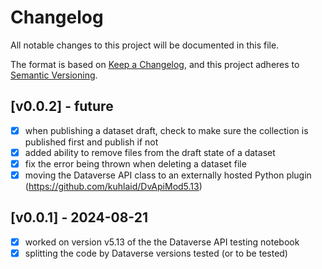# Changelog

All notable changes to this project will be documented in this file.

The format is based on [Keep a Changelog](https://keepachangelog.com/en/1.0.0/),
and this project adheres to [Semantic Versioning](https://semver.org/spec/v2.0.0.html).


## [v0.0.2] - future

- [x] when publishing a dataset draft, check to make sure the collection is published first and publish if not
- [x] added ability to remove files from the draft state of a dataset
- [x] fix the error being thrown when deleting a dataset file
- [x] moving the Dataverse API class to an externally hosted Python plugin (https://github.com/kuhlaid/DvApiMod5.13)

## [v0.0.1] - 2024-08-21

- [x] worked on version v5.13 of the the Dataverse API testing notebook
- [x] splitting the code by Dataverse versions tested (or to be tested)
